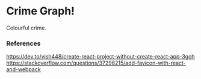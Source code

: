 # Crime Graph!

Colourful crime.

### References

https://dev.to/vish448/create-react-project-without-create-react-app-3goh
https://stackoverflow.com/questions/37298215/add-favicon-with-react-and-webpack
